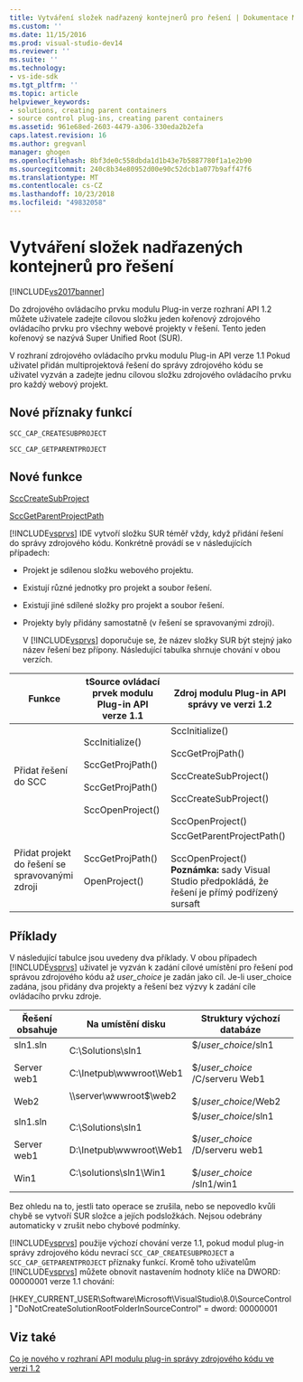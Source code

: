```yaml
---
title: Vytváření složek nadřazený kontejnerů pro řešení | Dokumentace Microsoftu
ms.custom: ''
ms.date: 11/15/2016
ms.prod: visual-studio-dev14
ms.reviewer: ''
ms.suite: ''
ms.technology:
- vs-ide-sdk
ms.tgt_pltfrm: ''
ms.topic: article
helpviewer_keywords:
- solutions, creating parent containers
- source control plug-ins, creating parent containers
ms.assetid: 961e68ed-2603-4479-a306-330eda2b2efa
caps.latest.revision: 16
ms.author: gregvanl
manager: ghogen
ms.openlocfilehash: 8bf3de0c558dbda1d1b43e7b5887780f1a1e2b90
ms.sourcegitcommit: 240c8b34e80952d00e90c52dcb1a077b9aff47f6
ms.translationtype: MT
ms.contentlocale: cs-CZ
ms.lasthandoff: 10/23/2018
ms.locfileid: "49832058"
---
```

# <a name="creating-parent-container-folders-for-solutions"></a>Vytváření složek nadřazených kontejnerů pro řešení
[!INCLUDE[vs2017banner](../../includes/vs2017banner.md)]

Do zdrojového ovládacího prvku modulu Plug-in verze rozhraní API 1.2 můžete uživatele zadejte cílovou složku jeden kořenový zdrojového ovládacího prvku pro všechny webové projekty v řešení. Tento jeden kořenový se nazývá Super Unified Root (SUR).  
  
 V rozhraní zdrojového ovládacího prvku modulu Plug-in API verze 1.1 Pokud uživatel přidán multiprojektová řešení do správy zdrojového kódu se uživatel vyzván a zadejte jednu cílovou složku zdrojového ovládacího prvku pro každý webový projekt.  
  
## <a name="new-capability-flags"></a>Nové příznaky funkcí  
 `SCC_CAP_CREATESUBPROJECT`  
  
 `SCC_CAP_GETPARENTPROJECT`  
  
## <a name="new-functions"></a>Nové funkce  
 [SccCreateSubProject](../../extensibility/scccreatesubproject-function.md)  
  
 [SccGetParentProjectPath](../../extensibility/sccgetparentprojectpath-function.md)  
  
 [!INCLUDE[vsprvs](../../includes/vsprvs-md.md)] IDE vytvoří složku SUR téměř vždy, když přidání řešení do správy zdrojového kódu. Konkrétně provádí se v následujících případech:  
  
- Projekt je sdílenou složku webového projektu.  
  
- Existují různé jednotky pro projekt a soubor řešení.  
  
- Existují jiné sdílené složky pro projekt a soubor řešení.  
  
- Projekty byly přidány samostatně (v řešení se spravovanými zdroji).  
  
  V [!INCLUDE[vsprvs](../../includes/vsprvs-md.md)] doporučuje se, že název složky SUR být stejný jako název řešení bez přípony. Následující tabulka shrnuje chování v obou verzích.  
  
|Funkce|tSource ovládací prvek modulu Plug-in API verze 1.1|Zdroj modulu Plug-in API správy ve verzi 1.2|  
|-------------|----------------------------------------------|---------------------------------------------|  
|Přidat řešení do SCC|SccInitialize()<br /><br /> SccGetProjPath()<br /><br /> SccGetProjPath()<br /><br /> SccOpenProject()|SccInitialize()<br /><br /> SccGetProjPath()<br /><br /> SccCreateSubProject()<br /><br /> SccCreateSubProject()<br /><br /> SccOpenProject()|  
|Přidat projekt do řešení se spravovanými zdroji|SccGetProjPath()<br /><br /> OpenProject()|SccGetParentProjectPath()<br /><br /> SccOpenProject() **Poznámka:** sady Visual Studio předpokládá, že řešení je přímý podřízený sursaft|  
  
## <a name="examples"></a>Příklady  
 V následující tabulce jsou uvedeny dva příklady. V obou případech [!INCLUDE[vsprvs](../../includes/vsprvs-md.md)] uživatel je vyzván k zadání cílové umístění pro řešení pod správou zdrojového kódu až *user_choice* je zadán jako cíl. Je-li user_choice zadána, jsou přidány dva projekty a řešení bez výzvy k zadání cíle ovládacího prvku zdroje.  
  
|Řešení obsahuje|Na umístění disku|Struktury výchozí databáze|  
|-----------------------|-----------------------|--------------------------------|  
|sln1.sln<br /><br /> Server web1<br /><br /> Web2|C:\Solutions\sln1<br /><br /> C:\Inetpub\wwwroot\Web1<br /><br /> \\\server\wwwroot$\web2|$/*user_choice*/sln1<br /><br /> $/*user_choice*  /C/serveru Web1<br /><br /> $/*user_choice*/Web2|  
|sln1.sln<br /><br /> Server web1<br /><br /> Win1|C:\Solutions\sln1<br /><br /> D:\Inetpub\wwwroot\Web1<br /><br /> C:\solutions\sln1\Win1|$/*user_choice*/sln1<br /><br /> $/*user_choice*  /D/serveru web1<br /><br /> $/*user_choice*  /sln1/win1|  
  
 Bez ohledu na to, jestli tato operace se zrušila, nebo se nepovedlo kvůli chybě se vytvoří SUR složce a jejích podsložkách. Nejsou odebrány automaticky v zrušit nebo chybové podmínky.  
  
 [!INCLUDE[vsprvs](../../includes/vsprvs-md.md)] použije výchozí chování verze 1.1, pokud modul plug-in správy zdrojového kódu nevrací `SCC_CAP_CREATESUBPROJECT` a `SCC_CAP_GETPARENTPROJECT` příznaky funkcí. Kromě toho uživatelům [!INCLUDE[vsprvs](../../includes/vsprvs-md.md)] můžete obnovit nastavením hodnoty klíče na DWORD: 00000001 verze 1.1 chování:  
  
 [HKEY_CURRENT_USER\Software\Microsoft\VisualStudio\8.0\SourceControl] "DoNotCreateSolutionRootFolderInSourceControl" = dword: 00000001  
  
## <a name="see-also"></a>Viz také  
 [Co je nového v rozhraní API modulu plug-in správy zdrojového kódu ve verzi 1.2](../../extensibility/internals/what-s-new-in-the-source-control-plug-in-api-version-1-2.md)


